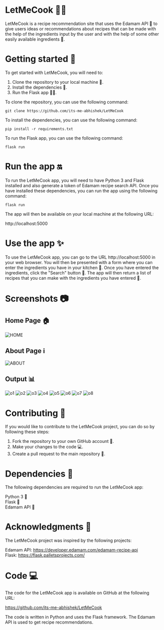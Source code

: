# LetMeCook 👩‍🍳
LetMeCook is a recipe recommendation site that uses the Edamam API 🥒 to give users ideas or recommendations about recipes that can be made with the help of the ingredients input by the user and with the help of some other easily available ingredients 🥬.

# Getting started 🚀
To get started with LetMeCook, you will need to:

1. Clone the repository to your local machine 💾.
2. Install the dependencies 🧰.
3. Run the Flask app 🏃‍♀️.

To clone the repository, you can use the following command:

```git clone https://github.com/its-me-abhishek/LetMeCook```


To install the dependencies, you can use the following command:

```pip install -r requirements.txt```


To run the Flask app, you can use the following command:

```flask run```

# Run the app 🔛
To run the LetMeCook app, you will need to have Python 3 and Flask installed and also generate a token of Edamam recipe search API. Once you have installed these dependencies, you can run the app using the following command:

```flask run```


The app will then be available on your local machine at the following URL:

http://localhost:5000

# Use the app ✨
To use the LetMeCook app, you can go to the URL http://localhost:5000 in your web browser. You will then be presented with a form where you can enter the ingredients you have in your kitchen 🍳. Once you have entered the ingredients, click the "Search" button 🔎. The app will then return a list of recipes that you can make with the ingredients you have entered 📝.

# Screenshots 📷
## Home Page 🏠
![HOME](https://github.com/its-me-abhishek/LetMeCook/assets/114338679/7a80e1cb-5e8a-4d3d-ac21-09a8b6f97d51)
## About Page ℹ️
![ABOUT](https://github.com/its-me-abhishek/LetMeCook/assets/114338679/8aa274ba-34ec-4f3a-bd95-1b5de0438a43)
## Output 📊
![o1](https://github.com/its-me-abhishek/LetMeCook/assets/114338679/2bf96169-0d74-4238-8f50-ef811d7c1223)
![o2](https://github.com/its-me-abhishek/LetMeCook/assets/114338679/2a91dbbe-53d1-4fcf-ab27-78ffa8f8321f)
![o3](https://github.com/its-me-abhishek/LetMeCook/assets/114338679/01472eb6-2d4f-41fc-97ee-dfbf3202d66d)
![o4](https://github.com/its-me-abhishek/LetMeCook/assets/114338679/5a029dd1-70bc-49f7-b3f1-7dd6bdc25c68)
![o5](https://github.com/its-me-abhishek/LetMeCook/assets/114338679/2275b1d4-cbf2-4f1e-b313-ac01ddaa69f5)
![o6](https://github.com/its-me-abhishek/LetMeCook/assets/114338679/720c59a9-b401-48fd-9fd8-ee7de401eea8)
![o7](https://github.com/its-me-abhishek/LetMeCook/assets/114338679/bc7d2ded-7e89-46cf-9efa-fc04582fc460)
![o8](https://github.com/its-me-abhishek/LetMeCook/assets/114338679/69e036d5-09c2-47f1-a9ac-ee484e438ec1)

# Contributing 🤝
If you would like to contribute to the LetMeCook project, you can do so by following these steps:

1. Fork the repository to your own GitHub account 🔗.
2. Make your changes to the code 💻.
3. Create a pull request to the main repository 🧰.
# Dependencies 🔩
The following dependencies are required to run the LetMeCook app:

Python 3 🐍
<br>
Flask 🥣
<br>
Edamam API 🥒
<br>

# Acknowledgments 📝
The LetMeCook project was inspired by the following projects:

Edamam API: https://developer.edamam.com/edamam-recipe-api
<br>
Flask: https://flask.palletsprojects.com/
<br>
# Code 💻
The code for the LetMeCook app is available on GitHub at the following URL:

https://github.com/its-me-abhishek/LetMeCook

The code is written in Python and uses the Flask framework. The Edamam API is used to get recipe recommendations.
